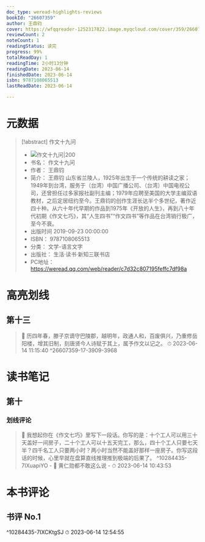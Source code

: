 ```yaml
---
doc_type: weread-highlights-reviews
bookId: "26607359"
author: 王鼎钧
cover: https://wfqqreader-1252317822.image.myqcloud.com/cover/359/26607359/t7_26607359.jpg
reviewCount: 2
noteCount: 1
readingStatus: 读完
progress: 99%
totalReadDay: 1
readingTime: 2小时13分钟
readingDate: 2023-06-14
finishedDate: 2023-06-14
isbn: 9787108065513
lastReadDate: 2023-06-14

---
```

# 元数据
> [!abstract] 作文十九问
> - ![ 作文十九问|200](https://wfqqreader-1252317822.image.myqcloud.com/cover/359/26607359/t7_26607359.jpg)
> - 书名： 作文十九问
> - 作者： 王鼎钧
> - 简介： 王鼎钧 山东省兰陵人，1925年出生于一个传统的耕读之家；1949年到台湾，服务于（台湾）中国广播公司、（台湾）中国电视公司，还曾担任过多家报社副刊主编；1979年应聘至美国的大学主编双语教材，之后定居纽约至今。王鼎钧的创作生涯长达半个多世纪，著作近四十种。从六十年代早期的作品到1975年《开放的人生》，再到八十年代初期《作文七巧》，其“人生四书”“作文四书”等作品在台湾销行极广，至今不衰。
> - 出版时间 2019-09-23 00:00:00
> - ISBN： 9787108065513
> - 分类： 文学-语言文字
> - 出版社： 生活·读书·新知三联书店
> - PC地址：https://weread.qq.com/web/reader/c7d32c807195feffc7df98a

# 高亮划线

## 第十三

> 📌 历四年春，滕子京谪守巴陵郡，越明年，政通人和，百废俱兴，乃重修岳阳楼，增其旧制，刻唐贤今人诗赋于其上，属予作文以记之。 
> ⏱ 2023-06-14 11:15:40 ^26607359-17-3909-3968

# 读书笔记

## 第十

### 划线评论
> 📌 我想起你在《作文七巧》里写下一段话。你写的是：十个工人可以用三十天盖好一间房子，二十个工人可以十五天完工，那么，四十个工人只要七天半？四千名工人只要两小时？两小时当然不能盖好那样一座房子。你写这段话的时候，心里早就在盘算直线推理推到极端的后果了。  ^10284435-7IXuapiYO
    - 💭 黄仁勋都不敢这么说
    - ⏱ 2023-06-14 10:43:53
   
# 本书评论

## 书评 No.1 
 ^10284435-7IXCKtgSJ
⏱ 2023-06-14 12:54:55
